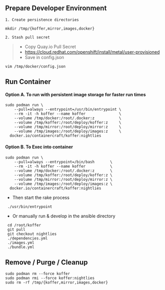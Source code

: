 ## Prepare Developer Environment
    1. Create persistence directories
```
mkdir /tmp/{koffer,mirror,images,docker}
```
    2. Stash pull secret
>  - Copy Quay.io Pull Secret
>  - https://cloud.redhat.com/openshift/install/metal/user-provisioned
>  - Save in config.json
>

```
vim /tmp/docker/config.json
```
## Run Container
#### Option A. To run with persistent image storage for faster run times
```
sudo podman run \
    --pull=always --entrypoint=/usr/bin/entrypoint \
    --rm -it -h koffer --name koffer               \
    --volume /tmp/docker:/root/.docker:z           \
    --volume /tmp/koffer:/root/deploy/koffer:z     \
    --volume /tmp/mirror:/root/deploy/mirror:z     \
    --volume /tmp/images:/root/deploy/images:z     \
  docker.io/containercraft/koffer:nightlies
```

#### Option B. To Exec into container
```
sudo podman run \
    --pull=always --entrypoint=/bin/bash       \
    --rm -it -h koffer --name koffer           \
    --volume /tmp/docker:/root/.docker:z       \
    --volume /tmp/koffer:/root/deploy/koffer:z \
    --volume /tmp/mirror:/root/deploy/mirror:z \
    --volume /tmp/images:/root/deploy/images:z \
  docker.io/containercraft/koffer:nightlies
```
  - Then start the rake process
```
 ./usr/bin/entrypoint
```
  - Or manually run & develop in the ansible directory
```
 cd /root/koffer 
 git pull
 git checkout nightlies
 ./dependencies.yml
 ./images.yml
 ./bundle.yml
```
## Remove / Purge / Cleanup
```
sudo podman rm --force koffer
sudo podman rmi --force koffer:nightlies
sudo rm -rf /tmp/{koffer,mirror,images,docker}
```
